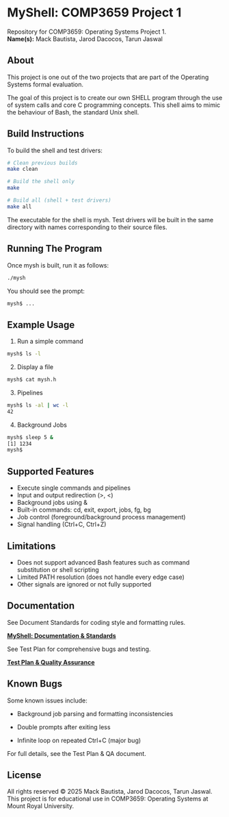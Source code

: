 # MyShell: COMP3659 Project 1

Repository for COMP3659: Operating Systems Project 1.  
**Name(s):** Mack Bautista, Jarod Dacocos, Tarun Jaswal

## About
This project is one out of the two projects that are part of the Operating Systems formal evaluation.

The goal of this project is to create our own SHELL program through the use of system calls and core C programming concepts. This shell aims to mimic the behaviour of Bash, the standard Unix shell.

## Build Instructions
To build the shell and test drivers:

```bash
# Clean previous builds
make clean

# Build the shell only
make

# Build all (shell + test drivers)
make all
```
The executable for the shell is mysh. Test drivers will be built in the same directory with names corresponding to their source files.

## Running The Program
Once mysh is built, run it as follows:
```bash
./mysh
```

You should see the prompt:
```bash
mysh$ ...
```

## Example Usage
1. Run a simple command
```bash
mysh$ ls -l
```

2. Display a file
```bash
mysh$ cat mysh.h
```

3. Pipelines
```bash
mysh$ ls -al | wc -l
42
```

4. Background Jobs
```bash
mysh$ sleep 5 &
[1] 1234
mysh$
```

## Supported Features
+ Execute single commands and pipelines
+ Input and output redirection (>, <)
+ Background jobs using &
+ Built-in commands: cd, exit, export, jobs, fg, bg
+ Job control (foreground/background process management)
+ Signal handling (Ctrl+C, Ctrl+Z)

## Limitations
+ Does not support advanced Bash features such as command substitution or shell scripting
+ Limited PATH resolution (does not handle every edge case)
+ Other signals are ignored or not fully supported

## Documentation
See Document Standards for coding style and formatting rules.

**[MyShell: Documentation & Standards](https://docs.google.com/document/d/1beNYnvzGkkVtpL-kpD2HMCSiS3ZXqbQc63ivL4OA0xk/edit?usp=sharing)**

See Test Plan for comprehensive bugs and testing.

**[Test Plan & Quality Assurance](https://docs.google.com/document/d/1-6ykIIHV6h9LzkOcaWUjN9QYaBPrQ-XKlb5aywLQ22o/edit?usp=sharing)**


## Known Bugs
Some known issues include:
+ Background job parsing and formatting inconsistencies

+ Double prompts after exiting less

+ Infinite loop on repeated Ctrl+C (major bug)

For full details, see the Test Plan & QA document.

## License
All rights reserved © 2025 Mack Bautista, Jarod Dacocos, Tarun Jaswal.  
This project is for educational use in COMP3659: Operating Systems at Mount Royal University.
